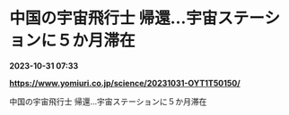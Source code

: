 # 中国の宇宙飛行士 帰還…宇宙ステーションに５か月滞在

**2023-10-31 07:33**

**https://www.yomiuri.co.jp/science/20231031-OYT1T50150/**

中国の宇宙飛行士 帰還…宇宙ステーションに５か月滞在